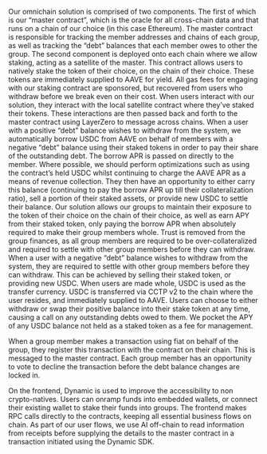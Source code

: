 Our omnichain solution is comprised of two components. The first of which is our “master contract”, which is the oracle for all cross-chain data and that runs on a chain of our choice (in this case Ethereum). The master contract is responsible for tracking the member addresses and chains of each group, as well as tracking the “debt” balances that each member owes to other the group. The second component is deployed onto each chain where we allow staking, acting as a satellite of the master. This contract allows users to natively stake the token of their choice, on the chain of their choice. These tokens are immediately supplied to AAVE for yield. All gas fees for engaging with our staking contract are sponsored, but recovered from users who withdraw before we break even on their cost. When users interact with our solution, they interact with the local satellite contract where they’ve staked their tokens. These interactions are then passed back and forth to the master contract using LayerZero to message across chains. When a user with a positive “debt” balance wishes to withdraw from the system, we automatically borrow USDC from AAVE on behalf of members with a negative “debt” balance using their staked tokens in order to pay their share of the outstanding debt. The borrow APR is passed on directly to the member. Where possible, we should perform optimizations such as using the contract’s held USDC whilst continuing to charge the AAVE APR as a means of revenue collection. They then have an opportunity to either carry this balance (continuing to pay the borrow APR up till their collateralization ratio), sell a portion of their staked assets, or provide new USDC to settle their balance. Our solution allows our groups to maintain their exposure to the token of their choice on the chain of their choice, as well as earn APY from their staked token, only paying the borrow APR when absolutely required to make their group members whole. Trust is removed from the group finances, as all group members are required to be over-collateralized and required to settle with other group members before they can withdraw. When a user with a negative “debt” balance wishes to withdraw from the system, they are required to settle with other group members before they can withdraw. This can be achieved by selling their staked token, or providing new USDC. When users are made whole, USDC is used as the transfer currency. USDC is transferred via CCTP v2 to the chain where the user resides, and immediately supplied to AAVE. Users can choose to either withdraw or swap their positive balance into their stake token at any time, causing a call on any outstanding debts owed to them. We pocket the APY of any USDC balance not held as a staked token as a fee for management.

When a group member makes a transaction using fiat on behalf of the group, they register this transaction with the contract on their chain. This is messaged to the master contract. Each group member has an opportunity to vote to decline the transaction before the debt balance changes are locked in.

On the frontend, Dynamic is used to improve the accessibility to non crypto-natives. Users can onramp funds into embedded wallets, or connect their existing wallet to stake their funds into groups. The frontend makes RPC calls directly to the contracts, keeping all essential business flows on chain. As part of our user flows, we use AI off-chain to read information from receipts before supplying the details to the master contract in a transaction initiated using the Dynamic SDK.